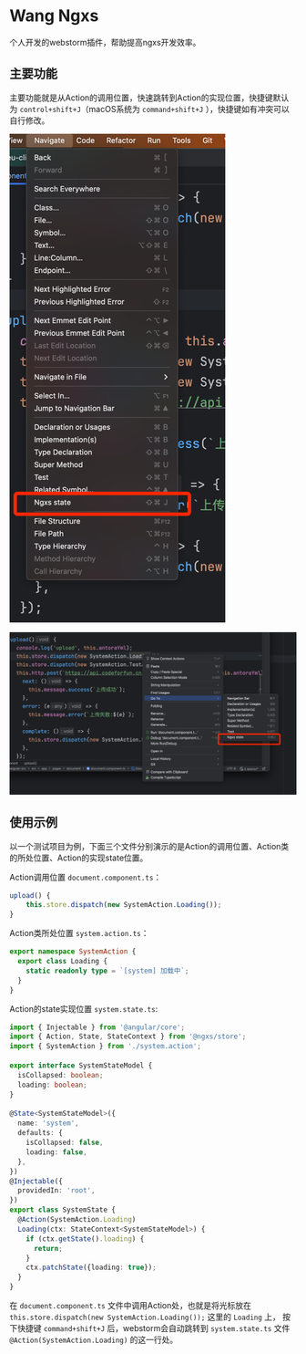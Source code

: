 # Wang Ngxs

个人开发的webstorm插件，帮助提高ngxs开发效率。

## 主要功能

主要功能就是从Action的调用位置，快速跳转到Action的实现位置，快捷键默认为 `control+shift+J`（macOS系统为 `command+shift+J`
），快捷键如有冲突可以自行修改。

![](./src/test/resources/img.png)

![](./src/test/resources/img2.png)

## 使用示例

以一个测试项目为例，下面三个文件分别演示的是Action的调用位置、Action类的所处位置、Action的实现state位置。

Action调用位置 `document.component.ts`：

```typescript
upload() {
    this.store.dispatch(new SystemAction.Loading());
}
```

Action类所处位置 `system.action.ts`：

```typescript
export namespace SystemAction {
  export class Loading {
    static readonly type = `[system] 加载中`;
  }
}
```

Action的state实现位置 `system.state.ts`:

```typescript
import { Injectable } from '@angular/core';
import { Action, State, StateContext } from '@ngxs/store';
import { SystemAction } from './system.action';

export interface SystemStateModel {
  isCollapsed: boolean;
  loading: boolean;
}

@State<SystemStateModel>({
  name: 'system',
  defaults: {
    isCollapsed: false,
    loading: false,
  },
})
@Injectable({
  providedIn: 'root',
})
export class SystemState {
  @Action(SystemAction.Loading)
  Loading(ctx: StateContext<SystemStateModel>) {
    if (ctx.getState().loading) {
      return;
    }
    ctx.patchState({loading: true});
  }
}

```

在 `document.component.ts` 文件中调用Action处，也就是将光标放在 `this.store.dispatch(new SystemAction.Loading());` 这里的
`Loading` 上，
按下快捷键 `command+shift+J` 后，webstorm会自动跳转到 `system.state.ts` 文件 `@Action(SystemAction.Loading)` 的这一行处。